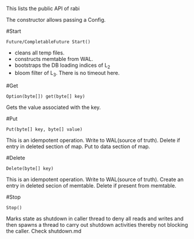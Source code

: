 This lists the public API of rabi

The constructor allows passing a Config.

#Start

`Future/CompletableFuture Start()`
- cleans all temp files.
- constructs memtable from WAL.
- bootstraps the DB loading indices of L<sub>2</sub> 
- bloom filter of L<sub>3</sub>.
There is no timeout here.

#Get

`Option(byte[]) get(byte[] key)`

Gets the value associated with the key.

#Put

`Put(byte[] key, byte[] value)`

This is an idempotent operation.
Write to WAL(source of truth).
Delete if entry in deleted section of map.
Put to data section of map.

#Delete

`Delete(byte[] key)`

This is an idempotent operation.
Write to WAL(source of truth).
Create an entry in deleted secion of memtable.
Delete if present from memtable.

#Stop

`Stop()`

Marks state as shutdown in caller thread to deny all
reads and writes and then spawns a thread to carry out shutdown activities
thereby not blocking the caller.
Check shutdown.md


